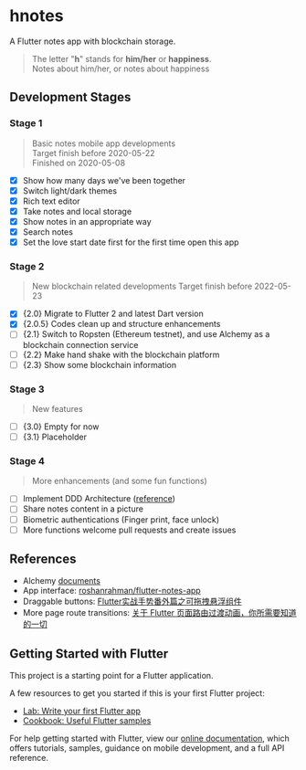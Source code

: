 # hnotes

A Flutter notes app with blockchain storage.
> The letter "**h**" stands for **him/her** or **happiness**.  
> Notes about him/her, or notes about happiness

## Development Stages

### Stage 1

> Basic notes mobile app developments  
> Target finish before 2020-05-22  
> Finished on 2020-05-08

- [x] Show how many days we've been together
- [x] Switch light/dark themes
- [x] Rich text editor
- [x] Take notes and local storage
- [x] Show notes in an appropriate way
- [x] Search notes
- [x] Set the love start date first for the first time open this app

### Stage 2

> New blockchain related developments
> Target finish before 2022-05-23

- [x] {2.0} Migrate to Flutter 2 and latest Dart version
- [x] {2.0.5} Codes clean up and structure enhancements
- [ ] {2.1} Switch to Ropsten (Ethereum testnet), and use Alchemy as a blockchain connection service
- [ ] {2.2} Make hand shake with the blockchain platform
- [ ] {2.3} Show some blockchain information

### Stage 3

> New features

- [ ] {3.0} Empty for now
- [ ] {3.1} Placeholder

### Stage 4

> More enhancements (and some fun functions)

- [ ] Implement DDD Architecture ([reference](https://github.com/ResoCoder/flutter-ddd-firebase-course))
- [ ] Share notes content in a picture
- [ ] Biometric authentications (Finger print, face unlock)
- [ ] More functions welcome pull requests and create issues

## References
* Alchemy [documents](https://docs.alchemy.com/alchemy/)  
* App interface: [roshanrahman/flutter-notes-app](https://github.com/roshanrahman/flutter-notes-app)
* Draggable buttons: [Flutter实战手势番外篇之可拖拽悬浮组件](https://juejin.im/post/5e4b9c74f265da57127e3f63)
* More page route transitions: [关于 Flutter 页面路由过渡动画，你所需要知道的一切](https://juejin.im/post/5ceb6179f265da1bc23f55d0)

## Getting Started with Flutter

This project is a starting point for a Flutter application.

A few resources to get you started if this is your first Flutter project:

- [Lab: Write your first Flutter app](https://flutter.dev/docs/get-started/codelab)
- [Cookbook: Useful Flutter samples](https://flutter.dev/docs/cookbook)

For help getting started with Flutter, view our
[online documentation](https://flutter.dev/docs), which offers tutorials,
samples, guidance on mobile development, and a full API reference.
